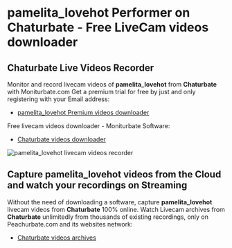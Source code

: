 # pamelita_lovehot Performer on Chaturbate - Free LiveCam videos downloader

## Chaturbate Live Videos Recorder

Monitor and record livecam videos of **pamelita_lovehot** from **Chaturbate** with Moniturbate.com
Get a premium trial for free by just and only registering with your Email address:
* [pamelita_lovehot Premium videos downloader](https://moniturbate.com/request-demo-licence-key.html)

Free livecam videos downloader - Moniturbate Software:
* [Chaturbate videos downloader](https://moniturbate.com/moniturbate-download-software.html)

![pamelita_lovehot livecam videos recorder](https://peachurnet.com/templates/moniturbate-software.png)


## Capture pamelita_lovehot videos from the Cloud and watch your recordings on Streaming

Without the need of downloading a software, capture **pamelita_lovehot** livecam videos from **Chaturbate** 100% online.
Watch Livecam archives from **Chaturbate** unlimitedly from thousands of existing recordings, only on Peachurbate.com and its websites network:
* [Chaturbate videos archives](https://peachurnet.com/)